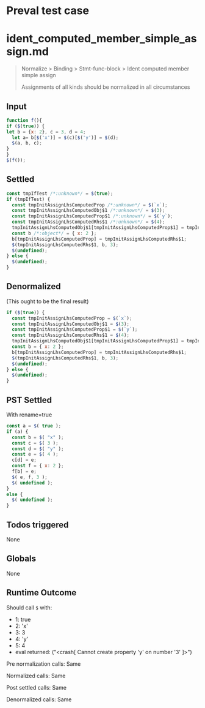 # Preval test case

# ident_computed_member_simple_assign.md

> Normalize > Binding > Stmt-func-block > Ident computed member simple assign
>
> Assignments of all kinds should be normalized in all circumstances

## Input

`````js filename=intro
function f(){
if ($(true)) {
let b = {x: 2}, c = 3, d = 4;
  let a= b[$('x')] = $(c)[$('y')] = $(d);
  $(a, b, c);
}
}
$(f());
`````


## Settled


`````js filename=intro
const tmpIfTest /*:unknown*/ = $(true);
if (tmpIfTest) {
  const tmpInitAssignLhsComputedProp /*:unknown*/ = $(`x`);
  const tmpInitAssignLhsComputedObj$1 /*:unknown*/ = $(3);
  const tmpInitAssignLhsComputedProp$1 /*:unknown*/ = $(`y`);
  const tmpInitAssignLhsComputedRhs$1 /*:unknown*/ = $(4);
  tmpInitAssignLhsComputedObj$1[tmpInitAssignLhsComputedProp$1] = tmpInitAssignLhsComputedRhs$1;
  const b /*:object*/ = { x: 2 };
  b[tmpInitAssignLhsComputedProp] = tmpInitAssignLhsComputedRhs$1;
  $(tmpInitAssignLhsComputedRhs$1, b, 3);
  $(undefined);
} else {
  $(undefined);
}
`````


## Denormalized
(This ought to be the final result)

`````js filename=intro
if ($(true)) {
  const tmpInitAssignLhsComputedProp = $(`x`);
  const tmpInitAssignLhsComputedObj$1 = $(3);
  const tmpInitAssignLhsComputedProp$1 = $(`y`);
  const tmpInitAssignLhsComputedRhs$1 = $(4);
  tmpInitAssignLhsComputedObj$1[tmpInitAssignLhsComputedProp$1] = tmpInitAssignLhsComputedRhs$1;
  const b = { x: 2 };
  b[tmpInitAssignLhsComputedProp] = tmpInitAssignLhsComputedRhs$1;
  $(tmpInitAssignLhsComputedRhs$1, b, 3);
  $(undefined);
} else {
  $(undefined);
}
`````


## PST Settled
With rename=true

`````js filename=intro
const a = $( true );
if (a) {
  const b = $( "x" );
  const c = $( 3 );
  const d = $( "y" );
  const e = $( 4 );
  c[d] = e;
  const f = { x: 2 };
  f[b] = e;
  $( e, f, 3 );
  $( undefined );
}
else {
  $( undefined );
}
`````


## Todos triggered


None


## Globals


None


## Runtime Outcome


Should call `$` with:
 - 1: true
 - 2: 'x'
 - 3: 3
 - 4: 'y'
 - 5: 4
 - eval returned: ("<crash[ Cannot create property 'y' on number '3' ]>")

Pre normalization calls: Same

Normalized calls: Same

Post settled calls: Same

Denormalized calls: Same
